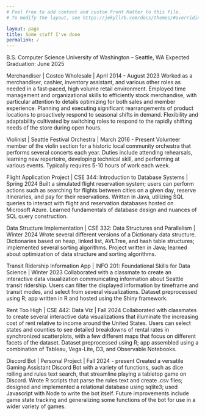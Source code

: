 ```yaml
---
# Feel free to add content and custom Front Matter to this file.
# To modify the layout, see https://jekyllrb.com/docs/themes/#overriding-theme-defaults

layout: page
title: Some stuff I've done
permalink: /
---
```


B.S. Computer Science
University of Washington – Seattle, WA
Expected Graduation: June 2025

Merchandiser | Costco Wholesale | April 2014 - August 2023
Worked as a merchandiser, cashier, inventory assistant, and various other roles as needed in a fast-paced, high volume retail environment.
Employed time management and organizational skills to efficiently stock merchandise, with particular attention to details optimizing for both sales and member experience.
Planning and executing significant rearrangements of product locations to proactively respond to seasonal shifts in demand.
Flexibility and adaptability cultivated by switching roles to respond to the rapidly shifting needs of the store during open hours.

Violinist | Seattle Festival Orchestra | March 2016 - Present
Volunteer member of the violin section for a historic local community orchestra that performs several concerts each year.
Duties include attending rehearsals, learning new repertoire, developing technical skill, and performing at various events.
Typically requires 5-10 hours of work each week.

Flight Application Project | CSE 344: Introduction to Database Systems | Spring 2024
Built a simulated flight reservation system; users can perform actions such as searching for flights between cities on a given day, reserve itineraries, and pay for their reservations.
Written in Java, utilizing SQL queries to interact with flight and reservation databases hosted on Microsoft Azure.
Learned fundamentals of database design and nuances of SQL query construction.

Data Structure Implementation | CSE 332: Data Structures and Parallelism | Winter 2024
Wrote several different versions of a Dictionary data structure.
Dictionaries based on heap, linked list, AVLTree, and hash table structures; implemented several sorting algorithms.
Project written in Java; learned about optimization of data structure and sorting algorithms.

Transit Ridership Information App | INFO 201: Foundational Skills for Data Science | Winter 2023
Collaborated with a classmate to create an interactive data visualization communicating information about Seattle transit ridership.
Users can filter the displayed information by timeframe and transit modes, and select from several visualizations.
Dataset preprocessed using R; app written in R and hosted using the Shiny framework.

Rent Too High | CSE 442: Data Viz | Fall 2024
Collaborated with classmates to create several interactive data visualizations that illuminate the increasing cost of rent relative to income around the United States.
Users can select states and counties to see detailed breakdowns of rental rates in synchronized scatterplots, with a few different maps that focus on different facets of the dataset.
Dataset preprocessed using R; app assembled using a combination of Tableau, Vega-Lite, D3, and Observable Notebooks.

Discord Bot | Personal Project | Fall 2024 - present
Created a versatile Gaming Assistant Discord Bot with a variety of functions, such as dice rolling and rules text search, that streamline playing a tabletop game on Discord.
Wrote R scripts that parse the rules text and create .csv files; designed and implemented a relational database using sqlite3; used Javascript with Node to write the bot itself.
Future improvements include game state tracking and generalizing some functions of the bot for use in a wider variety of games.
